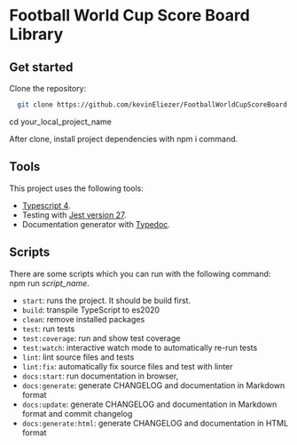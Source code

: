 # Football World Cup Score Board Library

## Get started

Clone the repository:

```bash
  git clone https://github.com/kevinEliezer/FootballWorldCupScoreBoard your_local_project_name
```

cd your_local_project_name

After clone, install project dependencies with npm i command.

## Tools

This project uses the following tools:

- [Typescript 4](https://www.typescriptlang.org/docs/handbook/release-notes/typescript-4-3.html).
- Testing with [Jest version 27](https://jestjs.io/es-ES/blog/2021/05/25/jest-27).
- Documentation generator with [Typedoc](https://typedoc.org/).

## Scripts

There are some scripts which you can run with the following command: npm run *script_name*.

- `start`: runs the project. It should be build first.
- `build`: transpile TypeScript to es2020
- `clean`: remove installed packages
- `test`: run tests
- `test:coverage`: run and show test coverage
- `test:watch`: interactive watch mode to automatically re-run tests
- `lint`: lint source files and tests
- `lint:fix`: automatically fix source files and test with linter
- `docs:start`: run documentation in browser,
- `docs:generate`: generate CHANGELOG and documentation in Markdown format
- `docs:update`: generate CHANGELOG and documentation in Markdown format and commit changelog
- `docs:generate:html`: generate CHANGELOG and documentation in HTML format
